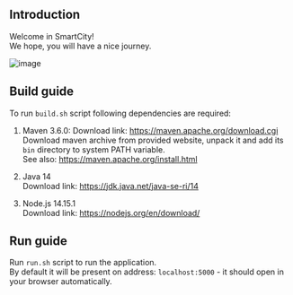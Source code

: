 ## Introduction

Welcome in SmartCity!   
We hope, you will have a nice journey.  


![image](https://user-images.githubusercontent.com/33404585/102254512-fce3ae00-3f08-11eb-8b6e-897cd7f48b52.png)


## Build guide

To run `build.sh` script following dependencies are required:  

1. Maven 3.6.0: 
Download link: https://maven.apache.org/download.cgi   
Download maven archive from provided website, unpack it and add its `bin` directory to system PATH variable.   
See also: https://maven.apache.org/install.html  

2. Java 14   
Download link: https://jdk.java.net/java-se-ri/14

3. Node.js 14.15.1  
Download link: https://nodejs.org/en/download/  

## Run guide

Run `run.sh` script to run the application.    
By default it will be present on address: `localhost:5000` - it should open in your browser automatically.   
